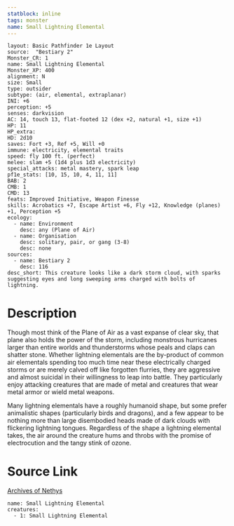 ```yaml
---
statblock: inline
tags: monster
name: Small Lightning Elemental
---
```

```statblock
layout: Basic Pathfinder 1e Layout
source:  "Bestiary 2"
Monster_CR: 1
name: Small Lightning Elemental
Monster_XP: 400
alignment: N
size: Small
type: outsider
subtype: (air, elemental, extraplanar)
INI: +6
perception: +5
senses: darkvision
AC: 14, touch 13, flat-footed 12 (dex +2, natural +1, size +1)
HP: 11
HP_extra: 
HD: 2d10
saves: Fort +3, Ref +5, Will +0
immune: electricity, elemental traits
speed: fly 100 ft. (perfect)
melee: slam +5 (1d4 plus 1d3 electricity)
special_attacks: metal mastery, spark leap
pf1e_stats: [10, 15, 10, 4, 11, 11]
BAB: 2
CMB: 1
CMD: 13
feats: Improved Initiative, Weapon Finesse
skills: Acrobatics +7, Escape Artist +6, Fly +12, Knowledge (planes) +1, Perception +5
ecology:
  - name: Environment
    desc: any (Plane of Air)
  - name: Organisation
    desc: solitary, pair, or gang (3-8)
    desc: none
sources:
  - name: Bestiary 2
    desc: 116
desc_short: This creature looks like a dark storm cloud, with sparks suggesting eyes and long sweeping arms charged with bolts of lightning.
```
# Description
Though most think of the Plane of Air as a vast expanse of clear sky, that plane also holds the power of the storm, including monstrous hurricanes larger than entire worlds and thunderstorms whose peals and claps can shatter stone. Whether lightning elementals are the by-product of common air elementals spending too much time near these electrically charged storms or are merely calved off like forgotten flurries, they are aggressive and almost suicidal in their willingness to leap into battle. They particularly enjoy attacking creatures that are made of metal and creatures that wear metal armor or wield metal weapons. 

 Many lightning elementals have a roughly humanoid shape, but some prefer animalistic shapes (particularly birds and dragons), and a few appear to be nothing more than large disembodied heads made of dark clouds with flickering lightning tongues. Regardless of the shape a lightning elemental takes, the air around the creature hums and throbs with the promise of electrocution and the tangy stink of ozone.
# Source Link
[Archives of Nethys](https://aonprd.com/MonsterDisplay.aspx?ItemName=Small%20Lightning%20Elemental)
```encounter-table
name: Small Lightning Elemental
creatures:
  - 1: Small Lightning Elemental
```
